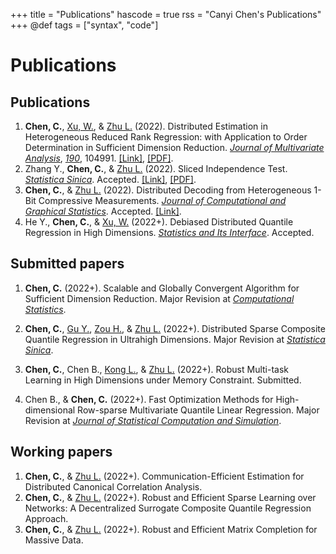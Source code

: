 +++
title = "Publications"
hascode = true
rss = "Canyi Chen's Publications"
+++
@def tags = ["syntax", "code"]

# Publications

## Publications

1. **Chen, C.**, [Xu, W.](http://stat.ruc.edu.cn/teacher_more.php?id=61&cid=25), & [Zhu L.](http://isbd.ruc.edu.cn/sztd/1300f3797f4e477789514056a51c9dfa.htm) (2022). Distributed Estimation in Heterogeneous Reduced Rank Regression: with Application to Order Determination in Sufficient Dimension Reduction. *[Journal of Multivariate Analysis](https://www.journals.elsevier.com/journal-of-multivariate-analysis)*, *[190](https://www.sciencedirect.com/journal/journal-of-multivariate-analysis/vol/190/suppl/C)*, 104991.  [[Link]](https://doi.org/10.1016/j.jmva.2022.104991), [[PDF]](/static/Publications/Chen2022Distributed%20estimation%20in%20heterogeneous%20reduced%20rank%20regression.pdf).
2. Zhang Y., **Chen, C.**, & [Zhu L.](http://isbd.ruc.edu.cn/sztd/1300f3797f4e477789514056a51c9dfa.htm) (2022). Sliced Independence Test. *[Statistica Sinica](http://www3.stat.sinica.edu.tw/statistica/)*. Accepted. [[Link]](https://doi.org/10.5705/ss.202021.0203), [[PDF]](/static/Publications/Zhang2022Sliced%20Independence%20Test.pdf). 
3. **Chen, C.**, & [Zhu L.](http://isbd.ruc.edu.cn/sztd/1300f3797f4e477789514056a51c9dfa.htm) (2022). Distributed Decoding from Heterogeneous 1-Bit Compressive Measurements. *[Journal of Computational and Graphical Statistics](https://www.tandfonline.com/journals/ucgs20)*. Accepted.  [[Link]](https://doi.org/10.1080/10618600.2022.2118751). 
4. He Y., **Chen, C.**, & [Xu, W.](http://stat.ruc.edu.cn/teacher_more.php?id=61&cid=25) (2022+). Debiased Distributed Quantile Regression in High Dimensions. *[Statistics and Its Interface](https://www.intlpress.com/site/pub/pages/journals/items/sii/_home/_main/index.php)*. Accepted. 

## Submitted papers

1. **Chen, C.** (2022+). Scalable and Globally Convergent Algorithm for Sufficient Dimension Reduction. Major Revision at *[Computational Statistics](https://www.springer.com/journal/180/?gclid=EAIaIQobChMI4s_biIGT-AIVxO5RCh0RfAwcEAAYASAAEgLxzvD_BwE)*.
5. **Chen, C.**, [Gu Y.](https://yuwen-gu.netlify.app/), [Zou H.](http://users.stat.umn.edu/~zouxx019/), & [Zhu L.](http://isbd.ruc.edu.cn/sztd/1300f3797f4e477789514056a51c9dfa.htm) (2022+). Distributed Sparse Composite Quantile Regression in Ultrahigh Dimensions.  Major Revision at *[Statistica Sinica](http://www3.stat.sinica.edu.tw/statistica/)*.

6. **Chen, C.**, Chen B., [Kong L.](https://faculty.bjtu.edu.cn/8316/), & [Zhu L.](http://isbd.ruc.edu.cn/sztd/1300f3797f4e477789514056a51c9dfa.htm) (2022+). Robust Multi-task Learning in High Dimensions under Memory Constraint. Submitted.

7.  Chen B., & **Chen, C.** (2022+). Fast Optimization Methods for High-dimensional Row-sparse Multivariate Quantile Linear Regression. Major Revision at *[Journal of Statistical Computation and Simulation](https://www.tandfonline.com/toc/gscs20/current)*.



## Working papers

1.  **Chen, C.**, & [Zhu L.](http://isbd.ruc.edu.cn/sztd/1300f3797f4e477789514056a51c9dfa.htm) (2022+). Communication-Efficient Estimation for Distributed Canonical Correlation Analysis. 
2. **Chen, C.**, & [Zhu L.](http://isbd.ruc.edu.cn/sztd/1300f3797f4e477789514056a51c9dfa.htm) (2022+). Robust and Efficient Sparse Learning over Networks: A Decentralized Surrogate Composite Quantile Regression Approach. 
3. **Chen, C.**, & [Zhu L.](http://isbd.ruc.edu.cn/sztd/1300f3797f4e477789514056a51c9dfa.htm) (2022+). Robust and Efficient Matrix Completion for Massive Data. 
